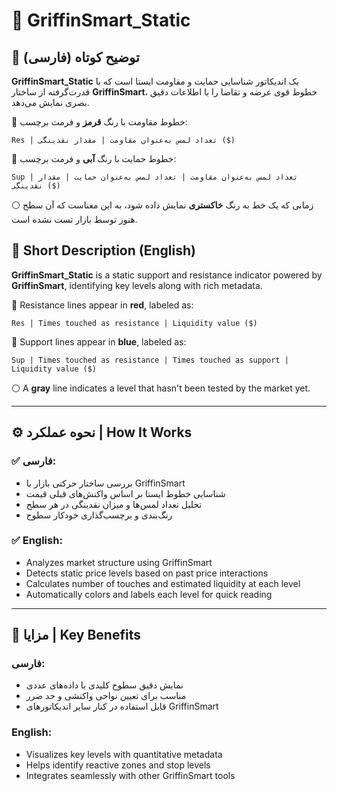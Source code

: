 
# 🔵 GriffinSmart_Static

## 📌 توضیح کوتاه (فارسی)
**GriffinSmart_Static** یک اندیکاتور شناسایی حمایت و مقاومت ایستا است که با قدرت‌گرفته از ساختار **GriffinSmart**، خطوط قوی عرضه و تقاضا را با اطلاعات دقیق بصری نمایش می‌دهد.

🔻 خطوط مقاومت با رنگ **قرمز** و فرمت برچسب:
```
Res | تعداد لمس به‌عنوان مقاومت | مقدار نقدینگی ($)
```

🔹 خطوط حمایت با رنگ **آبی** و فرمت برچسب:
```
Sup | تعداد لمس به‌عنوان مقاومت | تعداد لمس به‌عنوان حمایت | مقدار نقدینگی ($)
```

⚪ زمانی که یک خط به رنگ **خاکستری** نمایش داده شود، به این معناست که آن سطح هنوز توسط بازار تست نشده است.

## 📌 Short Description (English)
**GriffinSmart_Static** is a static support and resistance indicator powered by **GriffinSmart**, identifying key levels along with rich metadata.

🔻 Resistance lines appear in **red**, labeled as:
```
Res | Times touched as resistance | Liquidity value ($)
```

🔹 Support lines appear in **blue**, labeled as:
```
Sup | Times touched as resistance | Times touched as support | Liquidity value ($)
```

⚪ A **gray** line indicates a level that hasn't been tested by the market yet.

---

## ⚙️ نحوه عملکرد | How It Works

### ✅ فارسی:
- بررسی ساختار حرکتی بازار با GriffinSmart
- شناسایی خطوط ایستا بر اساس واکنش‌های قبلی قیمت
- تحلیل تعداد لمس‌ها و میزان نقدینگی در هر سطح
- رنگ‌بندی و برچسب‌گذاری خودکار سطوح

### ✅ English:
- Analyzes market structure using GriffinSmart
- Detects static price levels based on past price interactions
- Calculates number of touches and estimated liquidity at each level
- Automatically colors and labels each level for quick reading

---

## 🌟 مزایا | Key Benefits

### فارسی:
- نمایش دقیق سطوح کلیدی با داده‌های عددی
- مناسب برای تعیین نواحی واکنشی و حد ضرر
- قابل استفاده در کنار سایر اندیکاتورهای GriffinSmart

### English:
- Visualizes key levels with quantitative metadata  
- Helps identify reactive zones and stop levels  
- Integrates seamlessly with other GriffinSmart tools

